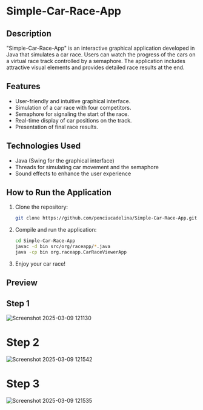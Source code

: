 # Simple-Car-Race-App

## Description

"Simple-Car-Race-App" is an interactive graphical application developed in Java that simulates a car race. Users can watch the progress of the cars on a virtual race track controlled by a semaphore. The application includes attractive visual elements and provides detailed race results at the end.

## Features

- User-friendly and intuitive graphical interface.
- Simulation of a car race with four competitors.
- Semaphore for signaling the start of the race.
- Real-time display of car positions on the track.
- Presentation of final race results.

## Technologies Used

- Java (Swing for the graphical interface)
- Threads for simulating car movement and the semaphore
- Sound effects to enhance the user experience

## How to Run the Application

1. Clone the repository:
    ```sh
    git clone https://github.com/penciucadelina/Simple-Car-Race-App.git
    ```

2. Compile and run the application:
    ```sh
    cd Simple-Car-Race-App
    javac -d bin src/org/raceapp/*.java
    java -cp bin org.raceapp.CarRaceViewerApp
    ```

3. Enjoy your car race!



## Preview


## Step 1
![Screenshot 2025-03-09 121130](https://github.com/user-attachments/assets/f9094add-ce73-48a6-9d4f-adb2e650ad8b)

# Step 2
![Screenshot 2025-03-09 121542](https://github.com/user-attachments/assets/d29c276d-51ee-424d-a5cb-70fd92c65409)

# Step 3
![Screenshot 2025-03-09 121535](https://github.com/user-attachments/assets/ac4cb29c-0bbb-4c53-b613-072b8296085e)

